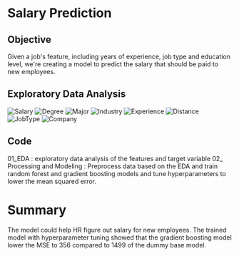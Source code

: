 # Salary Prediction

## Objective
Given a job's feature, including years of experience, job type and education level, we're creating a model to predict the salary that should be paid to new employees. 

## Exploratory Data Analysis
![Salary](https://github.com/sharmas412/SalaryPrediction_HR/blob/master/images/SalaryDistribution.png)
![Degree](https://github.com/sharmas412/SalaryPrediction_HR/blob/master/images/Degree.png)
![Major](https://github.com/sharmas412/SalaryPrediction_HR/blob/master/images/Major.png)
![Industry](https://github.com/sharmas412/SalaryPrediction_HR/blob/master/images/Industry.png)
![Experience](https://github.com/sharmas412/SalaryPrediction_HR/blob/master/images/Experience.png)
![Distance](https://github.com/sharmas412/SalaryPrediction_HR/blob/master/images/Distance.png)
![JobType](https://github.com/sharmas412/SalaryPrediction_HR/blob/master/images/JobType.png)
![Company](https://github.com/sharmas412/SalaryPrediction_HR/blob/master/images/CompanyDistribution.png)


## Code
01_EDA : exploratory data analysis of the features and target variable
02_ Processing and Modeling : Preprocess data based on the EDA and train random forest and gradient boosting models and tune hyperparameters to lower the mean squared error. 

# Summary
The model could help HR figure out salary for new employees. The trained model with hyperparameter tuning showed that the gradient boosting model lower the MSE to 356 compared to 1499 of the dummy base model.
